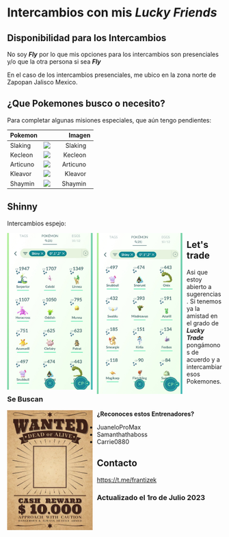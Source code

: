 # Intercambios con mis ___Lucky Friends___

## Disponibilidad para los Intercambios

No soy ___Fly___ por lo que mis opciones para los intercambios son presenciales y/o que la otra persona si sea ___Fly___

En el caso de los intercambios presenciales, me ubico en la zona norte de Zapopan Jalisco Mexico.

## ¿Que Pokemones busco o necesito?

Para completar algunas misiones especiales, que aún tengo pendientes:

| Pokemon  |                                                                                                                                  Imagen |
|----------|----------------------------------------------------------------------------------------------------------------------------------------:|
| Slaking  |    <img src="https://www.serebii.net/swordshield/pokemon/289.png" alt="Slaking" style="float: left; margin-right: 10px;" width="100" /> |
| Kecleon  |    <img src="https://www.serebii.net/swordshield/pokemon/352.png" alt="Kecleon" style="float: left; margin-right: 10px;" width="100" /> |
| Articuno | <img src="https://www.serebii.net/swordshield/pokemon/144-g.png" alt="Articuno" style="float: left; margin-right: 10px;" width="100" /> |
| Kleavor  |    <img src="https://www.serebii.net/swordshield/pokemon/900.png" alt="Kleavor" style="float: left; margin-right: 10px;" width="100" /> |
| Shaymin  |    <img src="https://www.serebii.net/swordshield/pokemon/492.png" alt="Shaymin" style="float: left; margin-right: 10px;" width="100" /> |

## Shinny

Intercambios espejo:

<img src="https://github.com/frantizek/frantizek/blob/main/templates/PokemonGo/images/1676752600575.jpg?raw=true" alt=" " style="float: left; margin-right: 10px;" width="200" />
<img src="https://github.com/frantizek/frantizek/blob/main/templates/PokemonGo/images/1676752600602.jpg?raw=true" alt=" " style="float: left; margin-right: 10px;" width="200" />


## Let's trade


Asi que estoy abierto a sugerencias.
Si tenemos ya la amistad en el grado de ___Lucky Trade___ pongámonos de acuerdo y a intercambiar esos Pokemones.



### Se Buscan


<img src="https://github.com/frantizek/frantizek/blob/main/templates/PokemonGo/images/wanted-vintage-western-poster.png" alt="Se buscan..." style="float: left; margin-right: 10px;" width="200" />


**¿Reconoces estos Entrenadores?**

- JuaneloProMax
- Samanthathaboss
- Carrie0880

## Contacto

https://t.me/frantizek

### Actualizado el 1ro de Julio 2023
